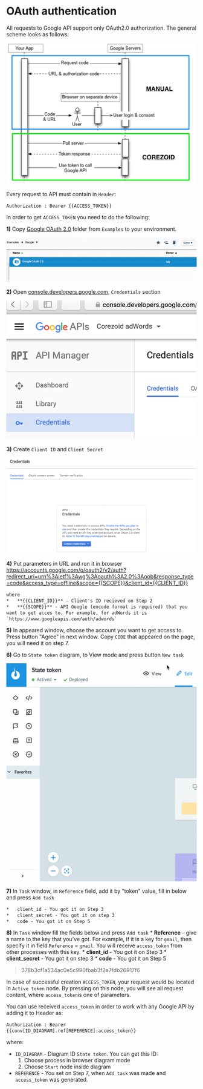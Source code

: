 # OAuth authentication

All requests to Google API support only OAuth2.0 authorization.
The general scheme looks as follows:

![](../img/google/google_auth_schema.png)

Every request to API must contain in `Header`: 
```
Authorization : Bearer {{ACCESS_TOKEN}}
```

In order to get `ACCESS_TOKEN` you need to do the following: 

**1)**  Copy [Google OAuth 2.0](https://admin.corezoid.com/folder/conv/105609) folder from `Examples` to your environment.

![](../img/google/copy_folder.gif)

**2)**  Open [console.developers.google.com](https://console.developers.google.com), `Credentials` section

![](../img/google/Credentials.png)

**3)**  Create `Client ID` and `Client Secret`

![](../img/google/create_key.gif)


**4)**  Put parameters in URL and run it in browser 
https://accounts.google.com/o/oauth2/v2/auth?redirect_uri=urn%3Aietf%3Awg%3Aoauth%3A2.0%3Aoob&response_type=code&access_type=offline&scope={{SCOPE}}&client_id={{CLIENT_ID}}

    where
    *   **{{CLIENT_ID}}** - Client's ID recieved on Step 2
    *   **{{SCOPE}}** - API Google (encode format is required) that you want to get acces to. For example, for adWords it is `https://www.googleapis.com/auth/adwords`

**5)**  In appeared window, choose the account you want to get access to. Press button "Agree" in next window. Copy `CODE` that appeared on the page, you will need it on step 7.

**6)**  Go to  `State token` diagram, to View mode and press button `New task`

![](../img/google/to_view_add_task.gif)


**7)**  In `Task` window, in `Reference` field, add it by "token" value, fill in below and press `Add task`

    *   client_id - You got it on Step 3
    *   client_secret - You got it on step 3
    *   code - You got it on Step 5

**8)**  In `Task` window fill the fields below and press `Add task`
    *   **Reference** - give a name to the key that you've got. For example, if it is a key for `gmail`, then specify it in field `Reference` = `gmail`. You will receive `access_token` from other processes with this key.
    *   **client_id** - You got it on Step 3
    *   **client_secret** - You got it on step 3
    *   **code** - You got it on Step 5
>378b3cf1a534ac0e5c990fbab3f2a7fdb26917f6

In case of successful creation `ACCESS_TOKEN`, your request would be located in `Active token` node. By pressing on this node, you will see all request content,  where `access_token`is one of parameters.

You can use received `access_token`  in order to work with any Google API by adding it to Header as:
```
Authorization : Bearer {{conv[ID_DIAGRAM].ref[REFERENCE].access_token}}
```
where:
*   `ID_DIAGRAM` - Diagram ID `State token`. You can get this ID:
    1.  Choose process in browser diagram mode
    2.  Choose `Start` node inside diagram
*   `REFERENCE` - You set on Step 7, when `Add task` was made and `access_token` was generated.
